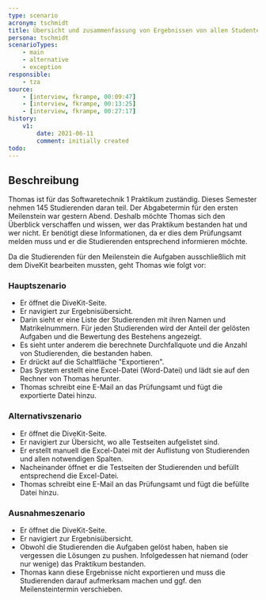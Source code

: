 ```yaml
---
type: scenario
acronym: tschmidt
title: Übersicht und zusammenfassung von Ergebnissen von allen Studenten
persona: tschmidt
scenarioTypes: 
    - main
    - alternative
    - exception 
responsible: 
    - tza
source:
    - [interview, fkrampe, 00:09:47]
    - [interview, fkrampe, 00:13:25]
    - [interview, fkrampe, 00:27:17]
history:
    v1:
        date: 2021-06-11
        comment: initially created
todo:
---
```


## Beschreibung

Thomas ist für das Softwaretechnik 1 Praktikum zuständig. Dieses Semester nehmen 145 Studierenden daran teil.
Der Abgabetermin für den ersten Meilenstein war gestern Abend. Deshalb möchte Thomas sich den Überblick
verschaffen und wissen, wer das Praktikum bestanden hat und wer nicht. Er benötigt diese Informationen,
da er dies dem Prüfungsamt melden muss und er die Studierenden entsprechend informieren möchte.

Da die Studierenden für den Meilenstein die Aufgaben ausschließlich mit dem DiveKit bearbeiten mussten,
geht Thomas wie folgt vor:

### Hauptszenario

* Er öffnet die DiveKit-Seite.
* Er navigiert zur Ergebnisübersicht.
* Darin sieht er eine Liste der Studierenden mit ihren Namen und Matrikelnummern.
  Für jeden Studierenden wird der Anteil der gelösten Aufgaben und die Bewertung des Bestehens angezeigt.
* Es sieht unter anderem die berechnete Durchfallquote und die Anzahl von Studierenden, die bestanden haben.
* Er drückt auf die Schaltfläche "Exportieren".
* Das System erstellt eine Excel-Datei (Word-Datei) und lädt sie auf den Rechner von Thomas herunter.
* Thomas schreibt eine E-Mail an das Prüfungsamt und fügt die exportierte Datei hinzu.

### Alternativszenario

* Er öffnet die DiveKit-Seite.
* Er navigiert zur Übersicht, wo alle Testseiten aufgelistet sind.
* Er erstellt manuell die Excel-Datei mit der Auflistung von Studierenden und allen notwendigen Spalten.
* Nacheinander öffnet er die Testseiten der Studierenden und befüllt entsprechend die Excel-Datei.
* Thomas schreibt eine E-Mail an das Prüfungsamt und fügt die befüllte Datei hinzu.

### Ausnahmeszenario

* Er öffnet die DiveKit-Seite.
* Er navigiert zur Ergebnisübersicht.
* Obwohl die Studierenden die Aufgaben gelöst haben, haben sie vergessen die Lösungen zu pushen.
  Infolgedessen hat niemand (oder nur wenige) das Praktikum bestanden.
* Thomas kann diese Ergebnisse nicht exportieren und muss die Studierenden darauf aufmerksam machen
  und ggf. den Meilensteintermin verschieben.

